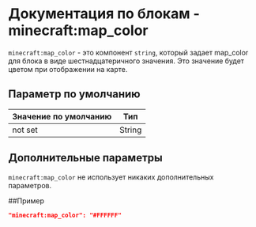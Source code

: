 # Документация по блокам - minecraft:map_color

`minecraft:map_color` - это компонент `string`, который задает map_color для блока в виде шестнадцатеричного значения. Это значение будет цветом при отображении на карте.

## Параметр по умолчанию

| Значение по умолчанию | Тип     |
|-----------------------|---------|
| not set               | String  |

## Дополнительные параметры

`minecraft:map_color` не использует никаких дополнительных параметров.

##Пример

``` json
"minecraft:map_color": "#FFFFFF"
```
